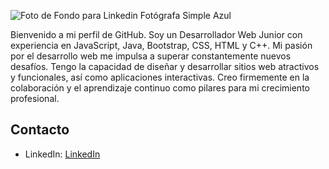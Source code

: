 


![Foto de Fondo para Linkedin Fotógrafa Simple Azul](https://github.com/nestord23/nestord23/assets/104476402/485d0d92-6071-4218-b27e-d9f9a6ea41f3)


Bienvenido a mi perfil de GitHub. Soy un Desarrollador Web Junior con experiencia en JavaScript, Java, Bootstrap, CSS, HTML y C++. Mi pasión por el desarrollo web me impulsa a superar constantemente nuevos desafíos. Tengo la capacidad de diseñar y desarrollar sitios web atractivos y funcionales, así como aplicaciones interactivas. Creo firmemente en la colaboración y el aprendizaje continuo como pilares para mi crecimiento profesional.


## Contacto
- LinkedIn: [LinkedIn](https://www.linkedin.com/in/nestor-montenegro/)

